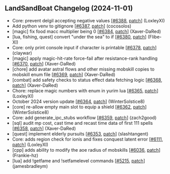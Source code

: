 ## LandSandBoat Changelog (2024-11-01)
- Core: prevent delgil accepting negative values [[#6388](https://github.com/LandSandBoat/server/pull/6388), [patch](https://github.com/LandSandBoat/server/pull/6388.patch)] (LoxleyXI)
- Add python venv to gitignore [[#6387](https://github.com/LandSandBoat/server/pull/6387), [patch](https://github.com/LandSandBoat/server/pull/6387.patch)] (cocosolos)
- [magic] fix food macc multiplier being 0 [[#6384](https://github.com/LandSandBoat/server/pull/6384), [patch](https://github.com/LandSandBoat/server/pull/6384.patch)] (Xaver-DaRed)
- [lua, fishing, quest] convert "under the sea" to if [[#6380](https://github.com/LandSandBoat/server/pull/6380), [patch](https://github.com/LandSandBoat/server/pull/6380.patch)] (Flibe-XI)
- Core: only print console input if character is printable [[#6378](https://github.com/LandSandBoat/server/pull/6378), [patch](https://github.com/LandSandBoat/server/pull/6378.patch)] (claywar)
- [magic] apply magic-hit-rate force-fail after resistance-rank handling [[#6370](https://github.com/LandSandBoat/server/pull/6370), [patch](https://github.com/LandSandBoat/server/pull/6370.patch)] (Xaver-DaRed)
- [chore] add avatar astral flows and other missing mobskill copies to mobskill enum file [[#6369](https://github.com/LandSandBoat/server/pull/6369), [patch](https://github.com/LandSandBoat/server/pull/6369.patch)] (Xaver-DaRed)
- [combat] add safety checks to status effect data fetching logic [[#6368](https://github.com/LandSandBoat/server/pull/6368), [patch](https://github.com/LandSandBoat/server/pull/6368.patch)] (Xaver-DaRed)
- Chore: replace magic numbers with enum in yurim lua [[#6365](https://github.com/LandSandBoat/server/pull/6365), [patch](https://github.com/LandSandBoat/server/pull/6365.patch)] (LoxleyXI)
- October 2024 version update [[#6364](https://github.com/LandSandBoat/server/pull/6364), [patch](https://github.com/LandSandBoat/server/pull/6364.patch)] (WinterSolstice8)
- [core] re-allow empty main slot to equip a shield [[#6362](https://github.com/LandSandBoat/server/pull/6362), [patch](https://github.com/LandSandBoat/server/pull/6362.patch)] (WinterSolstice8)
- Core: add generate_ipc_stubs workflow [[#6359](https://github.com/LandSandBoat/server/pull/6359), [patch](https://github.com/LandSandBoat/server/pull/6359.patch)] (zach2good)
- [sql] audit mp cost, cast time and recast time data of first 111 spells [[#6358](https://github.com/LandSandBoat/server/pull/6358), [patch](https://github.com/LandSandBoat/server/pull/6358.patch)] (Xaver-DaRed)
- [quest] implement elderly pursuits [[#6353](https://github.com/LandSandBoat/server/pull/6353), [patch](https://github.com/LandSandBoat/server/pull/6353.patch)] (slashtangent)
- Core: adds region check for ionis and fixes conquest latent error [[#6111](https://github.com/LandSandBoat/server/pull/6111), [patch](https://github.com/LandSandBoat/server/pull/6111.patch)] (LoxleyXI)
- [cpp] adds ability to modify the aoe radius of mobskills [[#6036](https://github.com/LandSandBoat/server/pull/6036), [patch](https://github.com/LandSandBoat/server/pull/6036.patch)] (Frankie-hz)
- [lua] add !getfame and !setfamelevel commands [[#5215](https://github.com/LandSandBoat/server/pull/5215), [patch](https://github.com/LandSandBoat/server/pull/5215.patch)] (jamesbradleym)

